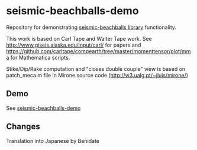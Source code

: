 # seismic-beachballs-demo
Repository for demonstrating [seismic-beachballs library](https://github.com/timofeevda/seismic-beachballs) functionality.

This work is based on Carl Tape and Walter Tape work. See http://www.giseis.alaska.edu/input/carl/ for papers and https://github.com/carltape/compearth/tree/master/momenttensor/plot/mma for Mathematica scripts.

Stike/Dip/Rake computation and "closes double couple" view is based on patch_meca.m file in Mirone source code (http://w3.ualg.pt/~jluis/mirone/)

## Demo
See [seismic-beachballs-demo](https://0quake.github.io/seismic-beachballs-demo/)

## Changes
Translation into Japanese by Benidate
